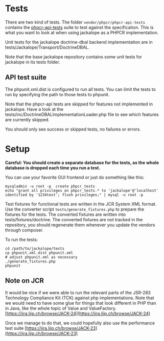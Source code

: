 # Tests

There are two kind of tests. The folder ``vendor/phpcr/phpcr-api-tests`` contains the
[phpcr-api-tests](https://github.com/phpcr/phpcr-api-tests/) suite to test
against the specification. This is what you want to look at when using
jackalope as a PHPCR implementation.

Unit tests for the jackalope doctrine-dbal backend implememtation are in
tests/Jackalope/Transport/DoctrineDBAL.

Note that the base jackalope repository contains some unit tests for jackalope in
its tests folder.


## API test suite

The phpunit.xml.dist is configured to run all tests. You can limit the tests
to run by specifying the path to those tests to phpunit.

Note that the phpcr-api tests are skipped for features not implemented in
jackalope. Have a look at the tests/inc/DoctrineDBALImplementationLoader.php
file to see which features are currently skipped.

You should only see success or skipped tests, no failures or errors.


# Setup


**Careful: You should create a separate database for the tests, as the whole
database is dropped each time you run a test.**

You can use your favorite GUI frontend or just do something like this:

    mysqladmin -u root -p  create phpcr_tests
    echo "grant all privileges on phpcr_tests.* to 'jackalope'@'localhost' identified by '1234test'; flush privileges;" | mysql -u root -p


Test fixtures for functional tests are written in the JCR System XML format. Use
the converter script ``tests/generate_fixtures.php`` to prepare the fixtures
for the tests.
The converted fixtures are written into tests/fixtures/doctrine. The
converted fixtures are not tracked in the repository, you should regenerate
them whenever you update the vendors through composer.

To run the tests:

    cd /path/to/jackalope/tests
    cp phpunit.xml.dist phpunit.xml
    # adjust phpunit.xml as necessary
    ./generate_fixtures.php
    phpunit


## Note on JCR

It would be nice if we were able to run the relevant parts of the JSR-283
Technology Compliance Kit (TCK) against php implementations. Note that we would
need to have some glue for things that look different in PHP than in Java, like
the whole topic of Value and ValueFactory.
[https://jira.liip.ch/browse/JACK-24](https://jira.liip.ch/browse/JACK-24)

Once we manage to do that, we could hopefully also use the performance test suite
[https://jira.liip.ch/browse/JACK-23](https://jira.liip.ch/browse/JACK-23)
